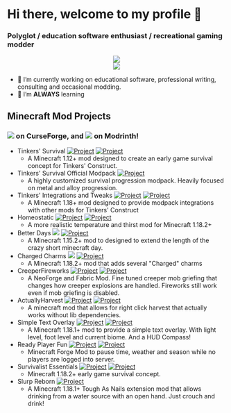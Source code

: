 # Hi there, welcome to my profile 👋

### Polyglot / education software enthusiast / recreational gaming modder
<div align="center">
    <img src="https://streak-stats.demolab.com/?user=wendall911&theme=dark" /><br/>
    <img src="https://github-readme-stats.vercel.app/api?username=wendall911&show_icons=true&theme=dark" />
</div>

- 🔭 I’m currently working on educational software, professional writing, consulting and occasional modding.
- 🌱 I’m **ALWAYS** learning

## Minecraft Mod Projects
### [![](http://cf.way2muchnoise.eu/author/full_wendall911_downloads.svg)](https://www.curseforge.com/members/wendall911/projects) on CurseForge, and [![](https://modrinth.roughness.technology/author/wendall911.svg)](https://modrinth.com/user/wendall911) on Modrinth!
- Tinkers' Survival [![Project](http://cf.way2muchnoise.eu/full_294667_downloads.svg)](https://www.curseforge.com/minecraft/mc-mods/tinkersurvival) [![Project](https://modrinth.roughness.technology/full_tinkersurvival_downloads.svg)](https://modrinth.com/mod/tinkersurvival)
  - A Minecraft 1.12+ mod designed to create an early game survival concept for Tinkers' Construct.
- Tinkers' Survival Official Modpack [![Project](http://cf.way2muchnoise.eu/full_320240_downloads.svg)](https://www.curseforge.com/minecraft/modpacks/tinkers-survival-official)
  - A highly customized survival progression modpack. Heavily focused on metal and alloy progression.
- Tinkers' Integrations and Tweaks [![Project](http://cf.way2muchnoise.eu/full_602680_downloads.svg)](https://www.curseforge.com/minecraft/mc-mods/tcintegrations) [![Project](https://modrinth.roughness.technology/full_tcintegrations_downloads.svg)](https://modrinth.com/mod/tcintegrations)
  - A Minecraft 1.18+ mod designed to provide modpack integrations with other mods for Tinkers' Construct
- Homeostatic [![Project](http://cf.way2muchnoise.eu/full_634466_downloads.svg)](https://minecraft.curseforge.com/projects/634466) [![Project](https://modrinth.roughness.technology/full_homeostatic_downloads.svg)](https://modrinth.com/mod/homeostatic)
  - A more realistic temperature and thirst mod for Minecraft 1.18.2+
- Better Days [![](http://cf.way2muchnoise.eu/full_895618_downloads.svg)](https://www.curseforge.com/minecraft/mc-mods/betterdays) [![Project](https://modrinth.roughness.technology/full_betterdays_downloads.svg)](https://modrinth.com/mod/betterdays)
  - A Minecraft 1.15.2+ mod to designed to extend the length of the crazy short minecraft day.
- Charged Charms [![](http://cf.way2muchnoise.eu/full_682683_downloads.svg)](https://www.curseforge.com/minecraft/mc-mods/charged-charms) [![Project](https://modrinth.roughness.technology/full_charged-charms_downloads.svg)](https://modrinth.com/mod/charged-charms)
  - A Minecraft 1.18.2+ mod that adds several "Charged" charms
- CreeperFireworks [![Project](http://cf.way2muchnoise.eu/full_1071230_downloads.svg)](https://minecraft.curseforge.com/projects/1071230) [![Project](https://modrinth.roughness.technology/full_creeper-fireworks-mod_downloads.svg)](https://modrinth.com/mod/creeper-fireworks-mod)
  - A NeoForge and Fabric Mod. Fine tuned creeper mob griefing that changes how creeper explosions are handled. Fireworks still work even if mob griefing is disabled.
- ActuallyHarvest [![Project](http://cf.way2muchnoise.eu/full_1076278_downloads.svg)](https://minecraft.curseforge.com/projects/1076278) [![Project](https://modrinth.roughness.technology/full_actually-harvest_downloads.svg)](https://modrinth.com/mod/actually-harvest)
  - A minecraft mod that allows for right click harvest that actually works without lib dependencies.
- Simple Text Overlay [![Project](http://cf.way2muchnoise.eu/full_321283_downloads.svg)](https://www.curseforge.com/minecraft/mc-mods/simpletextoverlay) [![Project](https://modrinth.roughness.technology/full_simpletextoverlay_downloads.svg)](https://modrinth.com/mod/simpletextoverlay)
  - A Minecraft 1.18.1+ mod to provide a simple text overlay. With light level, foot level and current biome. And a HUD Compass!
- Ready Player Fun [![Project](http://cf.way2muchnoise.eu/full_322036_downloads.svg)](https://www.curseforge.com/minecraft/mc-mods/ready-player-fun) [![Project](https://modrinth.roughness.technology/full_ready-player-fun_downloads.svg)](https://modrinth.com/mod/ready-player-fun)
  - Minecraft Forge Mod to pause time, weather and season while no players are logged into server.
- Survivalist Essentials [![Project](http://cf.way2muchnoise.eu/full_676800_downloads.svg)](https://www.curseforge.com/minecraft/mc-mods/survivalist-essentials) [![Project](https://modrinth.roughness.technology/full_survivalist-essentials_downloads.svg)](https://modrinth.com/mod/survivalist-essentials)
  - Minecraft 1.18.2+ early game survival concept.
- Slurp Reborn [![Project](http://cf.way2muchnoise.eu/full_620378_downloads.svg)](https://minecraft.curseforge.com/projects/620378)
  - A Minecraft 1.18.1+ Tough As Nails extension mod that allows drinking from a water source with an open hand. Just crouch and drink!
